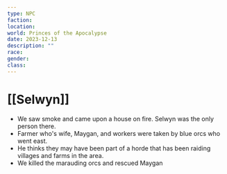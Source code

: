 ```yaml
---
type: NPC
faction: 
location: 
world: Princes of the Apocalypse
date: 2023-12-13
description: ""
race: 
gender: 
class:
---
```

# [[Selwyn]]

- We saw smoke and came upon a house on fire. Selwyn was the only person there.
- Farmer who's wife, Maygan, and workers were taken by blue orcs who went east. 
- He thinks they may have been part of a horde that has been raiding villages and farms in the area.
- We killed the marauding orcs and rescued Maygan
